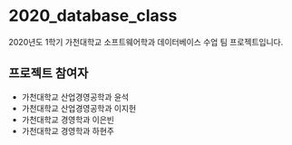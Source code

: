 # 2020_database_class
2020년도 1학기 가천대학교 소프트웨어학과 데이터베이스 수업 팀 프로젝트입니다.

프로젝트 참여자
---------------
- 가천대학교 산업경영공학과 윤석
- 가천대학교 산업경영공학과 이지헌
- 가천대학교 경영학과 이은빈
- 가천대학교 경영학과 하현주
